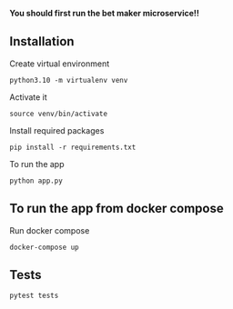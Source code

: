 **You should first run the bet maker microservice!!**
## Installation

Create virtual environment

`python3.10 -m virtualenv venv`

Activate it

`source venv/bin/activate`

Install required packages

`pip install -r requirements.txt`



To run the app 

`python app.py`

## To run the app from docker compose

Run docker compose

```
docker-compose up
```

## Tests

`pytest tests`
